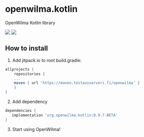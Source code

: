 # openwilma.kotlin
OpenWilma Kotlin library

[![](https://jitpack.io/v/OpenWilma/openwilma.kotlin.svg)](https://jitpack.io/#OpenWilma/openwilma.kotlin) [![](https://github.com/openwilma/openwilma.kotlin/actions/workflows/gradle.yml/badge.svg)](https://github.com/OpenWilma/openwilma.kotlin/actions/workflows/gradle.yml)

## How to install

1. Add jitpack.io to root build.gradle:

```gradle
allprojects {
    repositories {
	...
	maven { url 'https://maven.testausserveri.fi/openwilma' }
    }
}
  ```
  
  
 2. Add dependency
 
 ```gradle
 dependencies {
    implementation 'org.openwilma:kotlin:0.9.7-BETA'
 }
 ```
 
 3. Start using OpenWilma!
